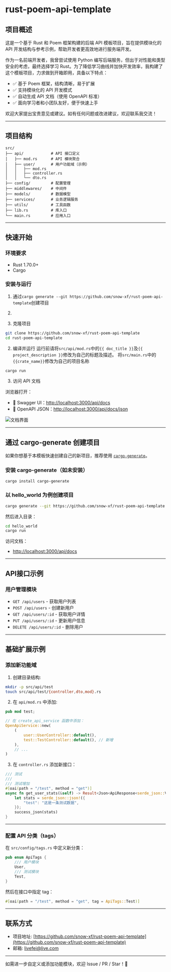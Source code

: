 # rust-poem-api-template

## 项目概述

这是一个基于 Rust 和 Poem 框架构建的后端 API 模板项目，旨在提供模块化的 API 开发结构与参考示例，帮助开发者更高效地进行服务端开发。

作为一名前端开发者，我曾尝试使用 Python 编写后端服务，但出于对性能和类型安全的考虑，最终选择学习 Rust。为了降低学习曲线并加快开发效率，我构建了这个模板项目，力求做到开箱即用，具备以下特点：

- ✅ 基于 Poem 框架，结构清晰，易于扩展  
- ✅ 支持模块化的 API 开发模式  
- ✅ 自动生成 API 文档（使用 OpenAPI 标准）  
- ✅ 面向学习者和小团队友好，便于快速上手  

欢迎大家提出宝贵意见或建议。如有任何问题或改进建议，欢迎联系我交流！

---

## 项目结构

```
src/
├── api/            # API 接口定义
│   ├── mod.rs      # API 模块聚合
│   ├── user/       # 用户功能域（示例）
│   │   ├── mod.rs
│   │   ├── controller.rs
│   │   └── dto.rs
├── config/         # 配置管理
├── middlewares/    # 中间件
├── models/         # 数据模型
├── services/       # 业务逻辑服务
├── utils/          # 工具函数
├── lib.rs          # 库入口
└── main.rs         # 应用入口
```

---

## 快速开始

### 环境要求

- Rust 1.70.0+
- Cargo

### 安装与运行

1. 通过```cargo generate --git https://github.com/snow-xf/rust-poem-api-template```创建项目
2. 

1. 克隆项目

```bash
git clone https://github.com/snow-xf/rust-poem-api-template
cd rust-poem-api-template
```

2. 编译并运行
    运行前请将`src/api/mod.rs`中的`{{ doc_title }}`及`{{ project_description }}`修改为自己的标题及描述。
    将`src/main.rs`中的`{{crate_name}}`修改为自己的项目名称
    
```bash
cargo run
```

3. 访问 API 文档

浏览器打开：

- 📘 Swagger UI：[http://localhost:3000/api/docs](http://localhost:3000/api/docs)
- 📄 OpenAPI JSON：[http://localhost:3000/api/docs/json](http://localhost:3000/api/docs/json)

![文档界面](https://github.com/user-attachments/assets/249385a9-ee50-4473-8ce3-46013e52b528)

---

## 通过 cargo-generate 创建项目

如果你想基于本模板快速创建自己的新项目，推荐使用 [`cargo-generate`](https://github.com/cargo-generate)。

### 安装 cargo-generate（如未安装）

```bash
cargo install cargo-generate
```

### 以 hello_world 为例创建项目

```bash
cargo generate --git https://github.com/snow-xf/rust-poem-api-template --name hello_world
```

然后进入目录：

```bash
cd hello_world
cargo run
```

访问文档：

- [http://localhost:3000/api/docs](http://localhost:3000/api/docs)

---

## API接口示例

### 用户管理模块

- `GET /api/users` - 获取用户列表  
- `POST /api/users` - 创建新用户  
- `GET /api/users/:id` - 获取用户详情  
- `PUT /api/users/:id` - 更新用户信息  
- `DELETE /api/users/:id` - 删除用户  

---

## 基础扩展示例

### 添加新功能域

1. 创建目录结构:

```bash
mkdir -p src/api/test
touch src/api/test/{controller,dto,mod}.rs
```

2. 在 `api/mod.rs` 中添加:

```rust
pub mod test;

// 在 create_api_service 函数中添加：
OpenApiService::new(
    (
        user::UserController::default(),
        test::TestController::default(), // 新增
    ),
    // ...
)
```

3. 在 `controller.rs` 添加新接口：

```rust
/// 测试
///
/// 测试增加
#[oai(path = "/test", method = "get")]
async fn get_user_stats(&self) -> Result<Json<ApiResponse<serde_json::Value>>> {
    let stats = serde_json::json!({
        "test": "这是一条测试数据",
    });
    success_json(stats)
}
```

---

### 配置 API 分类（tags）

在 `src/config/tags.rs` 中定义新分类：

```rust
pub enum ApiTags {
    /// 用户模块
    User,
    /// 测试模块
    Test,
}
```

然后在接口中指定 tag：

```rust
#[oai(path = "/test", method = "get", tag = ApiTags::Test)]
```

---

## 联系方式

- 项目地址: [https://github.com/snow-xf/rust-poem-api-template](https://github.com/snow-xf/rust-poem-api-template)
- 邮箱: [livefei@live.com](mailto:livefei@live.com)

---

如需进一步自定义或添加功能模块，欢迎 Issue / PR / Star！🎯